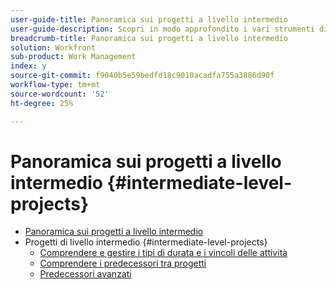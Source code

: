 ```yaml
---
user-guide-title: Panoramica sui progetti a livello intermedio
user-guide-description: Scopri in modo approfondito i vari strumenti di gestione dei progetti disponibili in Workfront, insieme ad alcuni suggerimenti e best practice per i professionisti.
breadcrumb-title: Panoramica sui progetti a livello intermedio
solution: Workfront
sub-product: Work Management
index: y
source-git-commit: f9040b5e59bedfd18c9010acadfa755a3886d90f
workflow-type: tm+mt
source-wordcount: '52'
ht-degree: 25%

---
```




# Panoramica sui progetti a livello intermedio {#intermediate-level-projects}

+ [Panoramica sui progetti a livello intermedio](overview.md)
+ Progetti di livello intermedio {#intermediate-level-projects}
   + [Comprendere e gestire i tipi di durata e i vincoli delle attività](understand-and-manage-duration-types-and-task-constraints.md)
   + [Comprendere i predecessori tra progetti](understand-cross-project-predecessors.md)
   + [Predecessori avanzati](advanced-predecessors.md)

